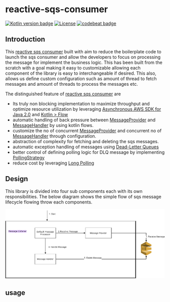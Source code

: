 # reactive-sqs-consumer

[![Kotlin version badge](https://img.shields.io/badge/kotlin-1.3-blue.svg)](https://kotlinlang.org/docs/reference/whatsnew13.html) 
[![License](https://img.shields.io/badge/License-Apache%202.0-blue.svg)](http://www.apache.org/licenses/LICENSE-2.0)
[![codebeat badge](https://codebeat.co/badges/d8f4dd3e-5082-40cc-bb25-75141a282c62)](https://codebeat.co/projects/github-com-thiyagu06-reactive-sqs-consumer-master)

## Introduction

This [reactive sqs consumer](https://github.com/thiyagu06/reactive-sqs-consumer) built with aim to reduce the boilerplate code to launch the sqs consumer and allow the developers to focus on processing the message for implement the business logic.
This has been built from the scratch with a goal making it easy to customizable allowing each component of the library is easy to interchangeable if desired. This also, allows us define custom configuration such as amount of thread to fetch messages and amount of threads to process the messages etc.

The distinguished feature of [reactive sqs consumer](https://github.com/thiyagu06/reactive-sqs-consumer) are

 * Its truly non blocking implementation to maximize throughput and optimize resource utilization by leveraging [Asynchronous AWS SDK for Java 2.0](https://docs.aws.amazon.com/sdk-for-java/v2/developer-guide/basics-async.html) and [Kotlin > Flow](https://kotlinlang.org/docs/reference/coroutines/flow.html)
 * automatic handling of back pressure between [MessageProvider](https://github.com/thiyagu06/reactive-sqs-consumer/blob/master/src/main/kotlin/org/thiyagu/reactive/core/MessageProvider.kt) and [MessageHandler](https://github.com/thiyagu06/reactive-sqs-consumer/blob/master/src/main/kotlin/org/thiyagu/reactive/core/MessageHandler.kt) by using kotlin flows.
 * customize the no of concurrent [MessageProvider](https://github.com/thiyagu06/reactive-sqs-consumer/blob/master/src/main/kotlin/org/thiyagu/reactive/core/MessageProvider.kt) and concurrent no of [MessageHandler](https://github.com/thiyagu06/reactive-sqs-consumer/blob/master/src/main/kotlin/org/thiyagu/reactive/core/MessageHandler.kt) through configuration.
 * abstraction of complexity for fetching and deleting the sqs messages.
 * automatic exception handling of messages using [Dead-Letter Queues](https://docs.aws.amazon.com/AWSSimpleQueueService/latest/SQSDeveloperGuide/sqs-dead-letter-queues.html)
 * better control of defining polling logic for DLQ message by implementing [PollingStrategy](https://github.com/thiyagu06/reactive-sqs-consumer/blob/master/src/main/kotlin/org/thiyagu/reactive/core/PollingStrategy.kt)
 * reduce cost by leveraging [Long Polling](https://docs.aws.amazon.com/AWSSimpleQueueService/latest/SQSDeveloperGuide/sqs-long-polling.html)   
 
## Design

This library is divided into four sub components each with its own responsibilities. The below diagram shows the simple flow of sqs message lifecycle flowing throw each components.

![Design Diagram](./docs/SqsConsumer.png "Design Diagram")

## usage